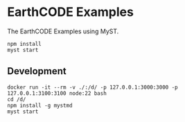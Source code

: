 # EarthCODE Examples

The EarthCODE Examples using MyST.

```
npm install
myst start
```

## Development

```
docker run -it --rm -v ./:/d/ -p 127.0.0.1:3000:3000 -p 127.0.0.1:3100:3100 node:22 bash
cd /d/
npm install -g mystmd
myst start
```
